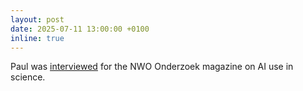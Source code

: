 ```yaml
---
layout: post
date: 2025-07-11 13:00:00 +0100
inline: true
---
```


Paul was [interviewed](https://www.nwo.nl/wie-controleert-wie) for the NWO Onderzoek magazine on AI use in science. 